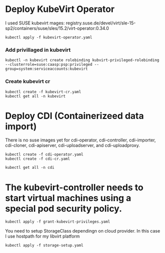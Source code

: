 
# Deploy KubeVirt Operator
I used SUSE kubevirt mages: registry.suse.de/devel/virt/sle-15-sp2/containers/suse/sles/15.2/virt-operator:0.34.0
```
kubectl apply -f kubevirt-operator.yaml
```
### Add privillaged in kubevirt  
```
kubectl -n kubevirt create rolebinding kubvirt-privileged-rolebinding --clusterrole=suse:caasp:psp:privileged --group=system:serviceaccounts:kubevirt
```
### Create kubevirt cr
```
kubectl create -f kubevirt-cr.yaml
kubectl get all -n kubevirt
```
# Deploy CDI (Containerizeed data import)
There is no suse images yet for cdi-operator, cdi-controller, cdi-importer, cdi-cloner, cdi-apiserver, cdi-uploadserver, and cdi-uploadproxy.
```
kubectl create -f cdi-operator.yaml
kubectl create -f cdi-cr.yaml

kubectl get all -n cdi
```

# The kubevirt-controller needs to start virtual machines using a special pod security policy. 
```
kubectl apply -f grant-kubevirt-privileges.yaml
```

You need to setup StorageClass dependingn on cloud provider.
In this case I use hostpath for my libvirt platform
```
kubectl apply -f storage-setup.yaml
```
